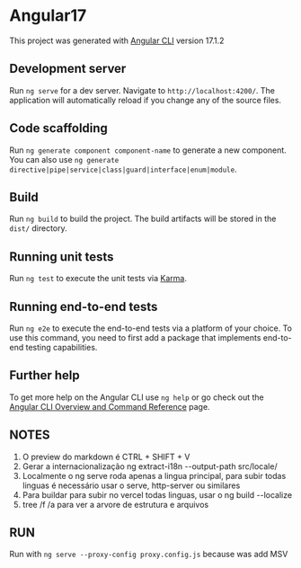 # Angular17 

This project was generated with [Angular CLI](https://github.com/angular/angular-cli) version 17.1.2

## Development server

Run `ng serve` for a dev server. Navigate to `http://localhost:4200/`. The application will automatically reload if you change any of the source files.

## Code scaffolding

Run `ng generate component component-name` to generate a new component. You can also use `ng generate directive|pipe|service|class|guard|interface|enum|module`.

## Build

Run `ng build` to build the project. The build artifacts will be stored in the `dist/` directory.

## Running unit tests

Run `ng test` to execute the unit tests via [Karma](https://karma-runner.github.io).

## Running end-to-end tests

Run `ng e2e` to execute the end-to-end tests via a platform of your choice. To use this command, you need to first add a package that implements end-to-end testing capabilities.

## Further help

To get more help on the Angular CLI use `ng help` or go check out the [Angular CLI Overview and Command Reference](https://angular.io/cli) page.


## NOTES

1. O preview do markdown é CTRL + SHIFT + V
2. Gerar a internacionalização ng extract-i18n --output-path src/locale/
3. Localmente o ng serve roda apenas a lingua principal, para subir todas linguas é necessário usar o serve, http-server ou similares
4. Para buildar para subir no vercel todas linguas, usar o ng build --localize
5. tree /f /a para ver a arvore de estrutura e arquivos

## RUN

Run with `ng serve --proxy-config proxy.config.js` because was add MSV